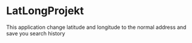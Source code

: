 # LatLongProjekt
This application change latitude and longitude to the normal address and save you search history

